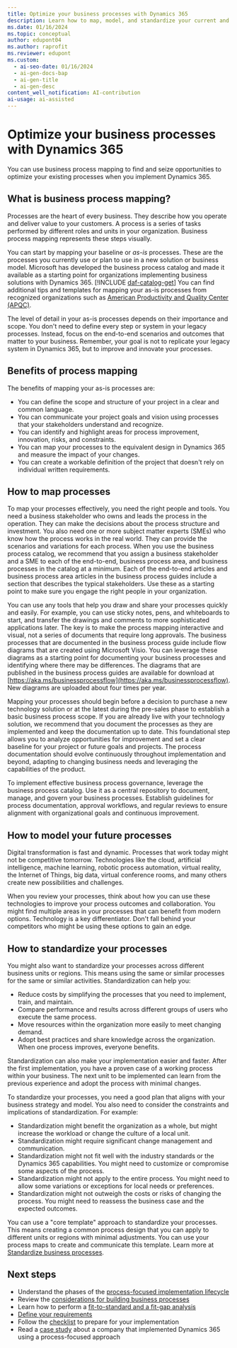 ```yaml
---
title: Optimize your business processes with Dynamics 365
description: Learn how to map, model, and standardize your current and future business processes as part of your Dynamics 365 implementation.
ms.date: 01/16/2024
ms.topic: conceptual
author: edupont04
ms.author: raprofit
ms.reviewer: edupont
ms.custom:
  - ai-seo-date: 01/16/2024
  - ai-gen-docs-bap
  - ai-gen-title
  - ai-gen-desc
content_well_notification: AI-contribution
ai-usage: ai-assisted
---
```


# Optimize your business processes with Dynamics 365

You can use business process mapping to find and seize opportunities to optimize your existing processes when you implement Dynamics 365.

## What is business process mapping?

Processes are the heart of every business. They describe how you operate and deliver value to your customers. A process is a series of tasks performed by different roles and units in your organization. Business process mapping represents these steps visually.

You can start by mapping your baseline or *as-is* processes. These are the processes you currently use or plan to use in a new solution or business model. Microsoft has developed the business process catalog and made it available as a starting point for organizations implementing business solutions with Dynamics 365. [!INCLUDE [daf-catalog-get](../includes/daf-catalog-get.md)] You can find additional tips and templates for mapping your as-is processes from recognized organizations such as [American Productivity and Quality Center (APQC)](https://www.apqc.org/expertise/process-performance-management).  

The level of detail in your as-is processes depends on their importance and scope. You don't need to define every step or system in your legacy processes. Instead, focus on the end-to-end scenarios and outcomes that matter to your business. Remember, your goal is not to replicate your legacy system in Dynamics 365, but to improve and innovate your processes.

## Benefits of process mapping

The benefits of mapping your as-is processes are:

- You can define the scope and structure of your project in a clear and common language.
- You can communicate your project goals and vision using processes that your stakeholders understand and recognize.
- You can identify and highlight areas for process improvement, innovation, risks, and constraints.
- You can map your processes to the equivalent design in Dynamics 365 and measure the impact of your changes.
- You can create a workable definition of the project that doesn't rely on individual written requirements.

## How to map processes

To map your processes effectively, you need the right people and tools. You need a business stakeholder who owns and leads the process in the operation. They can make the decisions about the process structure and investment. You also need one or more subject matter experts (SMEs) who know how the process works in the real world. They can provide the scenarios and variations for each process. When you use the business process catalog, we recommend that you assign a business stakeholder and a SME to each of the end-to-end, business process area, and business processes in the catalog at a minimum. Each of the end-to-end articles and business process area articles in the business process guides include a section that describes the typical stakeholders. Use these as a starting point to make sure you engage the right people in your organization.  

You can use any tools that help you draw and share your processes quickly and easily. For example, you can use sticky notes, pens, and whiteboards to start, and transfer the drawings and comments to more sophisticated applications later. The key is to make the process mapping interactive and visual, not a series of documents that require long approvals. The business processes that are documented in the business process guide include flow diagrams that are created using Microsoft Visio. You can leverage these diagrams as a starting point for documenting your business processes and identifying where there may be differences. The diagrams that are published in the business process guides are available for download at [https://aka.ms/businessprocessflow](https://aka.ms/businessprocessflow). New diagrams are uploaded about four times per year.

Mapping your processes should begin before a decision to purchase a new technology solution or at the latest during the pre-sales phase to establish a basic business process scope. If you are already live with your technology solution, we recommend that you document the processes as they are implemented and keep the documentation up to date. This foundational step allows you to analyze opportunities for improvement and set a clear baseline for your project or future goals and projects. The process documentation should evolve continuously throughout implementation and beyond, adapting to changing business needs and leveraging the capabilities of the product.

To implement effective business process governance, leverage the business process catalog. Use it as a central repository to document, manage, and govern your business processes. Establish guidelines for process documentation, approval workflows, and regular reviews to ensure alignment with organizational goals and continuous improvement.  

## How to model your future processes

Digital transformation is fast and dynamic. Processes that work today might not be competitive tomorrow. Technologies like the cloud, artificial intelligence, machine learning, robotic process automation, virtual reality, the Internet of Things, big data, virtual conference rooms, and many others create new possibilities and challenges.

When you review your processes, think about how you can use these technologies to improve your process outcomes and collaboration. You might find multiple areas in your processes that can benefit from modern options. Technology is a key differentiator. Don't fall behind your competitors who might be using these options to gain an edge.

## How to standardize your processes

You might also want to standardize your processes across different business units or regions. This means using the same or similar processes for the same or similar activities. Standardization can help you:

- Reduce costs by simplifying the processes that you need to implement, train, and maintain.
- Compare performance and results across different groups of users who execute the same process.
- Move resources within the organization more easily to meet changing demand.
- Adopt best practices and share knowledge across the organization. When one process improves, everyone benefits.

Standardization can also make your implementation easier and faster. After the first implementation, you have a proven case of a working process within your business. The next unit to be implemented can learn from the previous experience and adopt the process with minimal changes.

To standardize your processes, you need a good plan that aligns with your business strategy and model. You also need to consider the constraints and implications of standardization. For example:

- Standardization might benefit the organization as a whole, but might increase the workload or change the culture of a local unit.
- Standardization might require significant change management and communication.
- Standardization might not fit well with the industry standards or the Dynamics 365 capabilities. You might need to customize or compromise some aspects of the process.
- Standardization might not apply to the entire process. You might need to allow some variations or exceptions for local needs or preferences.
- Standardization might not outweigh the costs or risks of changing the process. You might need to reassess the business case and the expected outcomes.

You can use a "core template" approach to standardize your processes. This means creating a common process design that you can apply to different units or regions with minimal adjustments. You can use your process maps to create and communicate this template. Learn more at [Standardize business processes](../business-processes/standardize-business-processes.md).

## Next steps

- Understand the phases of the [process-focused implementation lifecycle](process-focused-solution-implementation-lifecycle.md)
- Review the [considerations for building business processes](process-focused-solution-considerations-building-business-processes.md)
- Learn how to perform a [fit-to-standard and a fit-gap analysis](process-focused-solution-fit-to-standard-fit-gap-analysis.md)
- [Define your requirements](process-focused-solution-define-requirements.md)
- Follow the [checklist](process-focused-solution-checklist.md) to prepare for your implementation
- Read a [case study](process-focused-solution-case-study-journey.md) about a company that implemented Dynamics 365 using a process-focused approach
